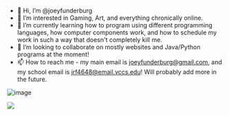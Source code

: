 - 👋 Hi, I’m @joeyfunderburg
- 👀 I’m interested in Gaming, Art, and everything chronically online.
- 🌱 I’m currently learning how to program using different programming languages, how computer components work, and how to schedule my work in such a way that doesn't completely kill me.
- 💞️ I’m looking to collaborate on mostly websites and Java/Python programs at the moment!
- 📫 How to reach me - my main email is joeyfunderburg@gmail.com, and my school email is jrf4648@email.vccs.edu! Will probably add more in the future.

![image](https://github.com/joeyfunderburg/joeyfunderburg/assets/148481021/c1a22478-abf1-4100-8a6e-b78858489e21)


<a href="the-url-you-want-to-go-when-image-is-clicked.com" />
<img src="[image-source-url-location.com](https://upload.wikimedia.org/wikipedia/commons/3/34/Anser_anser_1_%28Piotr_Kuczynski%29.jpg)" />



<!---
joeyfunderburg/joeyfunderburg is a ✨ special ✨ repository because its `README.md` (this file) appears on your GitHub profile.
You can click the Preview link to take a look at your changes.
--->
